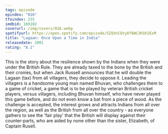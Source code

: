 ```yaml
---
tags: episode
epindex: "016"
tfoindex: 235
imdbid: 169102
coverurl: /img/covers/016.webp
spotifyurl: https://open.spotify.com/episode/5ZQVnCQty8f6WC3H1K1ExM
title: "Lagaan: Once Upon a Time in India"
releasedate: 2001
rating: "8.1"
---
```


This is the story about the resilience shown by the Indians when they were under the British Rule. They are already taxed to the bone by the British and their cronies, but when Jack Russell announces that he will double the Lagaan (tax) from all villagers, they decide to oppose it. Leading the villagers is a handsome young man named Bhuvan, who challenges them to a game of cricket, a game that is to be played by veteran British cricket players, versus villagers, including Bhuvan himself, who have never played this game before, and do not even know a bat from a piece of wood. As the challenge is accepted, the interest grows and attracts Indians from all over the region, as well as the British from all over the country - as everyone gathers to see the 'fair play' that the British will display against their counter-parts, who are aided by none other than the sister, Elizabeth, of Captain Rusell.